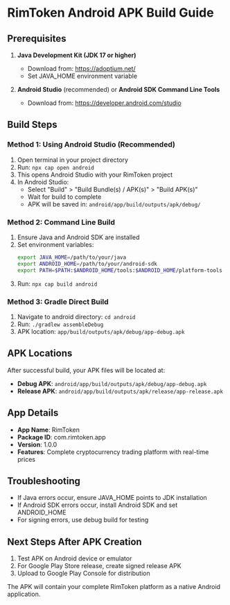 # RimToken Android APK Build Guide

## Prerequisites
1. **Java Development Kit (JDK 17 or higher)**
   - Download from: https://adoptium.net/
   - Set JAVA_HOME environment variable

2. **Android Studio** (recommended) or **Android SDK Command Line Tools**
   - Download from: https://developer.android.com/studio

## Build Steps

### Method 1: Using Android Studio (Recommended)
1. Open terminal in your project directory
2. Run: `npx cap open android`
3. This opens Android Studio with your RimToken project
4. In Android Studio:
   - Select "Build" > "Build Bundle(s) / APK(s)" > "Build APK(s)"
   - Wait for build to complete
   - APK will be saved in: `android/app/build/outputs/apk/debug/`

### Method 2: Command Line Build
1. Ensure Java and Android SDK are installed
2. Set environment variables:
   ```bash
   export JAVA_HOME=/path/to/your/java
   export ANDROID_HOME=/path/to/your/android-sdk
   export PATH=$PATH:$ANDROID_HOME/tools:$ANDROID_HOME/platform-tools
   ```
3. Run: `npx cap build android`

### Method 3: Gradle Direct Build
1. Navigate to android directory: `cd android`
2. Run: `./gradlew assembleDebug`
3. APK location: `app/build/outputs/apk/debug/app-debug.apk`

## APK Locations
After successful build, your APK files will be located at:
- **Debug APK**: `android/app/build/outputs/apk/debug/app-debug.apk`
- **Release APK**: `android/app/build/outputs/apk/release/app-release.apk`

## App Details
- **App Name**: RimToken
- **Package ID**: com.rimtoken.app
- **Version**: 1.0.0
- **Features**: Complete cryptocurrency trading platform with real-time prices

## Troubleshooting
- If Java errors occur, ensure JAVA_HOME points to JDK installation
- If Android SDK errors occur, install Android SDK and set ANDROID_HOME
- For signing errors, use debug build for testing

## Next Steps After APK Creation
1. Test APK on Android device or emulator
2. For Google Play Store release, create signed release APK
3. Upload to Google Play Console for distribution

The APK will contain your complete RimToken platform as a native Android application.